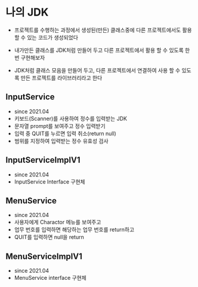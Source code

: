 # 나의 JDK
* 프로젝트를 수행하는 과정에서 생성된(만든) 클래스중에 다른 
프로젝트에서도 활용 할 수 있는 코드가 생성되었다 

* 내가만든 클래스를 JDK처럼 만들어 두고 다른 프로젝트에서 
활용 할 수 있도록 한번 구현해보자

* JDK처럼 클래스 모음을 만들어 두고, 다른 프로젝트에서 연결하여 
사용 할 수 있도록 만든 프로젝트를 라이브러리라고 한다

## InputService
* since 2021.04 
* 키보드(Scanner)를 사용하여 정수를 입력받는 JDK
* 문자열 prompt를 보여주고 정수 입력받기 
* 입력 중 QUIT를 누르면 입력 취소(return null)
* 범위를 지정하여 입력받는 정수 유효성 검사 

## InputServiceImplV1
* since 2021.04
* InputService Interface 구현체

## MenuService
* since 2021.04
* 사용자에게 Charactor 메뉴를 보여주고
* 업무 번호를 입력하면 해당하는 업무 번호를 return하고
* QUIT를 입력하면 null을 return

## MenuServiceImplV1
* since 2021.04
* MenuService interface 구현체